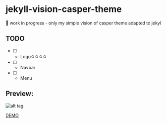 # jekyll-vision-casper-theme
:construction: work in progress - only my simple vision of casper theme adapted to jekyl  

## TODO
- [ ] - Logoㅇㅇㅇㅇ
- [ ] - Navbar
- [ ] - Menu

## Preview:
![alt tag](screencapture-hugocarreira-github-io-jekyll-vision-casper-theme-1480141015947.png)

[DEMO](https://hugocarreira.github.io/jekyll-vision-casper-theme)

